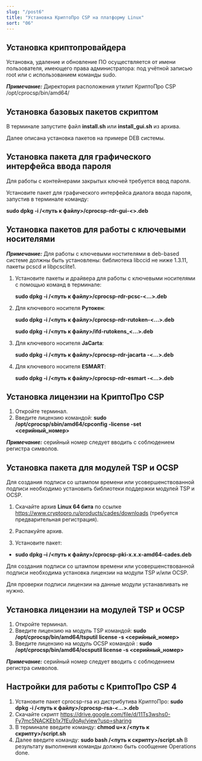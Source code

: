 ```yaml
---
slug: "/post6"
title: "Установка КриптоПро CSP на платформу Linux"
sort: "06"
---
```


## Установка криптопровайдера

Установка, удаление и обновление ПО осуществляется от имени пользователя, имеющего права администратора: под учётной записью root или с использованием команды sudo.

***Примечание:*** Директория расположения утилит КриптоПро CSP /opt/cprocsp/bin/amd64/

## Установка базовых пакетов скриптом

В терминале запустите файл **install.sh** или **install_gui.sh** из архива.

Далее описана установка пакетов на примере DEB системы.

## Установка пакета для графического интерфейса ввода пароля

Для работы с контейнерами закрытых ключей требуется ввод пароля. 

Установите пакет для графического интерфейса диалога ввода пароля, запустив в терминале команду:

**sudo dpkg -i /\<путь к файлу\>/cprocsp-rdr-gui-\<\>.deb**

## Установка пакетов для работы с ключевыми носителями

***Примечание:*** Для работы с ключевыми ностителями в deb-based системе должны быть установлены: библиотека libccid не ниже 1.3.11, пакеты pcscd и libpcsclite1.

1. Установите пакеты и драйвера для работы с ключевыми носителями с помощью команд в терминале:

	**sudo dpkg -i /\<путь к файлу\>/cprocsp-rdr-pcsc-\<...\>.deb**  

2. Для ключевого носителя **Рутокен**:

	**sudo dpkg -i /\<путь к файлу\>/cprocsp-rdr-rutoken-\<...\>.deb**

	**sudo dpkg -i /\<путь к файлу\>/ifd-rutokens_\<...\>.deb**

3. Для ключевого носителя **JaCarta**:

	**sudo dpkg -i /\<путь к файлу\>/cprocsp-rdr-jacarta -\<...\>.deb**

4. Для ключевого носителя **ESMART**:

	**sudo dpkg -i /\<путь к файлу\>/cprocsp-rdr-esmart -\<...\>.deb**

## Установка лицензии на КриптоПро CSP

1. Откройте терминал.
2. Введите лицензию командой:
**sudo /opt/cprocsp/sbin/amd64/cpconfig -license -set \<серийный_номер\>** 

***Примечание:*** серийный номер следует вводить с соблюдением регистра символов.

## Установка пакета для модулей TSP и OCSP

Для создания подписи со штампом времени или усовершенствованной подписи необходимо установить библиотеки поддержки модулей TSP и OCSP.

1. Скачайте архив **Linux 64 бита** по ссылке <https://www.cryptopro.ru/products/cades/downloads> (требуется предварительная регистрация).  

2. Распакуйте архив.  

3. Установите пакет:

-   **sudo dpkg –i /\<путь к файлу\>/cprocsp-pki-х.х.х-amd64-cades.deb** 

Для создания подписи со штампом времени или усовершенствованной подписи необходима установка лицензии на модули TSP и/или OCSP.

Для проверки подписи лицензии на данные модули устанавливать не нужно.

## Установка лицензии на модулей TSP и OCSP

1. Откройте терминал.
2. Введите лицензию на модуль TSP командой:
**sudo /opt/cprocsp/bin/amd64/tsputil license -s \<серийный_номер\>** 
3. Введите лицензию на модуль OCSP командой :
**sudo /opt/cprocsp/bin/amd64/ocsputil license -s \<серийный_номер\>**

***Примечание:*** серийный номер следует вводить с соблюдением регистра символов.

## Настройки для работы с КриптоПро CSP 4

1. Установите пакет cprocsp-rsa из дистрибутива КриптоПро: 
   **sudo dpkg -i /\<путь к файлу\>/cprocsp-rsa-\<...\>.deb**
2. Скачайте скрипт https://drive.google.com/file/d/11Ts3wshs0-Fy7mc5NACKEb1x7fEu9oAy/view?usp=sharing
3. В терминале введите команду:
   **chmod u+x /\<путь к скрипту\>/script.sh**
4. Далее введите команду:
   **sudo bash /\<путь к скрипту\>/script.sh**
	В результату выполнения команды должно быть сообщение Operations done.